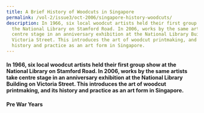 ```yaml
---
title: A Brief History of Woodcuts in Singapore
permalink: /vol-2/issue3/oct-2006/singapore-history-woodcuts/
description: In 1966, six local woodcut artists held their first group show at
  the National Library on Stamford Road. In 2006, works by the same artists take
  centre stage in an anniversary exhibition at the National Library Building on
  Victoria Street. This introduces the art of woodcut printmaking, and its
  history and practice as an art form in Singapore.
---
```

#### In 1966, six local woodcut artists held their first group show at the National Library on Stamford Road. In 2006, works by the same artists take centre stage in an anniversary exhibition at the National Library Building on Victoria Street. This introduces the art of woodcut printmaking, and its history and practice as an art form in Singapore.

#### **Pre War Years**




